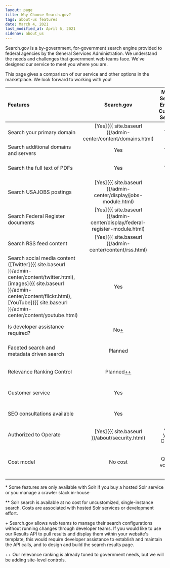 ```yaml
---
layout: page
title: Why Choose Search.gov? 
tags: about-us features
date: March 4, 2021
last_modified_at: April 6, 2021
sidenav: about_us
---
```


Search.gov is a by-government, for-government search engine provided to federal agencies by the General Services Administration. We understand the needs and challenges that government web teams face. We've designed our service to meet you where you are.

This page gives a comparison of our service and other options in the marketplace. We look forward to working with you!

| Features | Search.gov | Major Search Engine Custom Search | Solr | Other Site Search Tools |
| :-- | :--: | :--: | :--: | :--: |
| Search your primary domain | [Yes]({{ site.baseurl }}/admin-center/content/domains.html) | Yes | Yes | Yes |
| Search additional domains and servers | Yes | Yes | No[\*](#1star) | Yes |
| Search the full text of PDFs | Yes | Yes | No[\*](#1star) | Depends on the service |
| Search USAJOBS postings | [Yes]({{ site.baseurl }}/admin-center/display/jobs-module.html) | No | No | No |
| Search Federal Register documents | [Yes]({{ site.baseurl }}/admin-center/display/federal-register-module.html) | No | No | No |
| Search RSS feed content | [Yes]({{ site.baseurl }}/admin-center/content/rss.html) | No | No | No |
| Search social media content ([Twitter]({{ site.baseurl }}/admin-center/content/twitter.html), [images]({{ site.baseurl }}/admin-center/content/flickr.html), [YouTube]({{ site.baseurl }}/admin-center/content/youtube.html) | Yes | No | No | No |
| Is developer assistance required? | No[\+](#1plus) | No | No[\*](#1star) | Depends on the service |
| Faceted search and metadata driven search | Planned | No | Yes | Depends on the service |
| Relevance Ranking Control | Planned[\+\+](#2plus) | No | No | Depends on the service |
| Customer service | Yes | No | No | Depends on the service |
| SEO consultations available | Yes | No | No | Depends on the service |
| Authorized to Operate | [Yes]({{ site.baseurl }}/about/security.html) | Ask your CISSO | Ask your CISSO | Ask your CISSO |
| Cost model | No cost | Query volume | No cost[\*\*](#2star)  | Size of index plus query volume |

<a name="1star"></a>\* Some features are only available with Solr if you buy a hosted Solr service or you manage a crawler stack in-house

<a name="2star"></a>\*\* Solr search is available at no cost for uncustomized, single-instance search. Costs are associated with hosted Solr services or development effort.

<a name="1plus"></a>\+ Search.gov allows web teams to manage their search configurations without running changes through developer teams. If you would like to use our Results API to pull results and display them within your website's template, this would require developer assistance to establish and maintain the API calls, and to design and build the search results page.

<a name="2plus"></a>\+\+ Our relevance ranking is already tuned to government needs, but we will be adding site-level controls.
